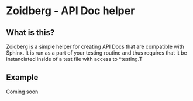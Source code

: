# Zoidberg - API Doc helper

## What is this?

Zoidberg is a simple helper for creating API Docs that are compatible with Sphinx.
It is run as a part of your testing routine and thus requires that it be
instanciated inside of a test file with access to \*testing.T

## Example

Coming soon
